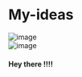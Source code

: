 # My-ideas
![image](https://tse4.mm.bing.net/th?id=OIP.kLjxqNcQwxnthLiuwG3jowHaDt&pid=15.1&P=0&w=363&h=182)
<br>
![image](http://upload.ecvv.com/upload/Product/20097/China_Queuing_Management_System20097301531020.jpg)
<h4>Hey there !!!!</h4>
